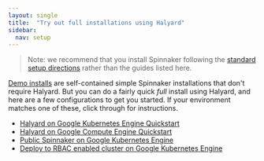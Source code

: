 ```yaml
---
layout: single
title:  "Try out full installations using Halyard"
sidebar:
  nav: setup
---
```


 > Note: we recommend that you install Spinnaker following the [standard setup directions](/docs/v1.19/setup/) rather than the guides listed here.

[Demo installs](/docs/v1.19/setup/quickstart/) are self-contained simple Spinnaker installations that don't require Halyard. But you can do a fairly quick <em>full</em> install using Halyard, and here
are a few configurations to get you started. If your environment matches one of these, click through for instructions.

* [Halyard on Google Kubernetes Engine Quickstart](/docs/v1.19/setup/quickstart/halyard-gke/)
* [Halyard on Google Compute Engine Quickstart](/docs/v1.19/setup/quickstart/halyard-gce/)
* [Public Spinnaker on Google Kubernetes
  Engine](/docs/v1.19/setup/quickstart/halyard-gke-public/)
* [Deploy to RBAC enabled cluster on Google Kubernetes Engine](/docs/v1.19/setup/quickstart/halyard-gke-deploy-rbac)
